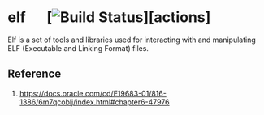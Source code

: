 # elf &emsp; [![Build Status]][actions]

[Build Status]: https://img.shields.io/github/actions/workflow/status/RaasAhsan/elf/ci.yml?branch=master

Elf is a set of tools and libraries used for interacting with and manipulating ELF (Executable and Linking Format) files. 

## Reference
1. https://docs.oracle.com/cd/E19683-01/816-1386/6m7qcoblj/index.html#chapter6-47976
